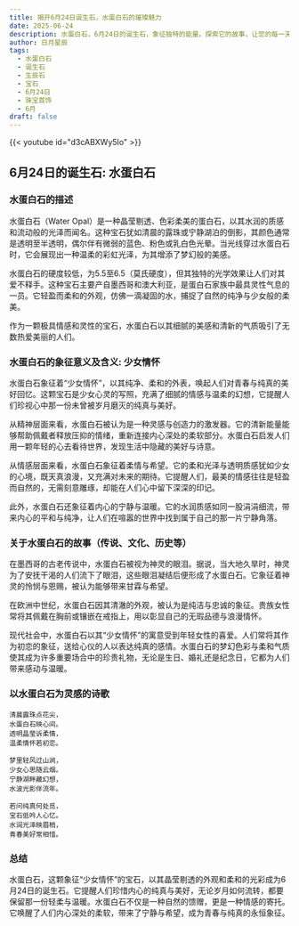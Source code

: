 ```yaml
---
title: 揭开6月24日诞生石，水蛋白石的璀璨魅力
date: 2025-06-24
description: 水蛋白石，6月24日的诞生石，象征独特的能量。探索它的故事，让您的每一天更有意义。
author: 日月星辰
tags:
  - 水蛋白石
  - 诞生石
  - 生辰石
  - 宝石
  - 6月24日
  - 珠宝首饰
  - 6月
draft: false
---
```


{{< youtube id="d3cABXWy5Io" >}}

## 6月24日的诞生石: 水蛋白石

### 水蛋白石的描述

水蛋白石（Water Opal）是一种晶莹剔透、色彩柔美的蛋白石，以其水润的质感和流动般的光泽而闻名。这种宝石犹如清晨的露珠或宁静湖泊的倒影，其颜色通常是透明至半透明，偶尔伴有微弱的蓝色、粉色或乳白色光晕。当光线穿过水蛋白石时，它会展现出一种温柔的彩虹光泽，为其增添了梦幻般的美感。

水蛋白石的硬度较低，为5.5至6.5（莫氏硬度），但其独特的光学效果让人们对其爱不释手。这种宝石主要产自墨西哥和澳大利亚，是蛋白石家族中最具灵性气息的一员。它轻盈而柔和的外观，仿佛一滴凝固的水，捕捉了自然的纯净与少女般的柔美。

作为一颗极具情感和灵性的宝石，水蛋白石以其细腻的美感和清新的气质吸引了无数热爱美丽的人们。

### 水蛋白石的象征意义及含义: 少女情怀

水蛋白石象征着“少女情怀”，以其纯净、柔和的外表，唤起人们对青春与纯真的美好回忆。这颗宝石是少女心灵的写照，充满了细腻的情感与温柔的幻想，它提醒人们珍视心中那一份未曾被岁月磨灭的纯真与美好。

从精神层面来看，水蛋白石被认为是一种灵感与创造力的激发器。它的清新能量能够帮助佩戴者释放压抑的情绪，重新连接内心深处的柔软部分。水蛋白石启发人们用一颗年轻的心去看待世界，发现生活中隐藏的美好与诗意。

从情感层面来看，水蛋白石象征着柔情与希望。它的柔和光泽与透明质感犹如少女的心境，既天真浪漫，又充满对未来的期待。它提醒人们，最美的情感往往是轻盈而自然的，无需刻意雕琢，却能在人们心中留下深深的印记。

此外，水蛋白石还象征着内心的宁静与温暖。它的水润质感如同一股涓涓细流，带来内心的平和与纯净，让人们在喧嚣的世界中找到属于自己的那一片宁静角落。

### 关于水蛋白石的故事（传说、文化、历史等）

在墨西哥的古老传说中，水蛋白石被视为神灵的眼泪。据说，当大地久旱时，神灵为了安抚干渴的人们流下了眼泪，这些眼泪凝结后便形成了水蛋白石。它象征着神灵的怜悯与恩赐，被认为能够带来甘霖与希望。

在欧洲中世纪，水蛋白石因其清澈的外观，被认为是纯洁与忠诚的象征。贵族女性常将其佩戴在胸前或镶嵌在戒指上，用以彰显自己的无瑕品德与浪漫情怀。

现代社会中，水蛋白石以其“少女情怀”的寓意受到年轻女性的喜爱。人们常将其作为初恋的象征，送给心仪的人以表达纯真的感情。水蛋白石的梦幻色彩与柔和气质使其成为许多重要场合中的珍贵礼物，无论是生日、婚礼还是纪念日，它都为人们带来感动与温暖。

### 以水蛋白石为灵感的诗歌

```
清晨露珠点花尖，  
水蛋白石映心间。  
透明晶莹诉柔情，  
温柔情怀若初恋。  

梦里轻风过山涧，  
少女心思随云烟。  
宁静湖畔藏幻想，  
水波光影伴流年。  

若问纯真何处觅，  
宝石低吟人心忆。  
水润光泽映眉梢，  
青春美好常相惜。  
```

### 总结

水蛋白石，这颗象征“少女情怀”的宝石，以其晶莹剔透的外观和柔和的光彩成为6月24日的诞生石。它提醒人们珍惜内心的纯真与美好，无论岁月如何流转，都要保留那一份轻柔与温暖。水蛋白石不仅是一种自然的馈赠，更是一种情感的寄托。它唤醒了人们内心深处的柔软，带来了宁静与希望，成为青春与纯真的永恒象征。